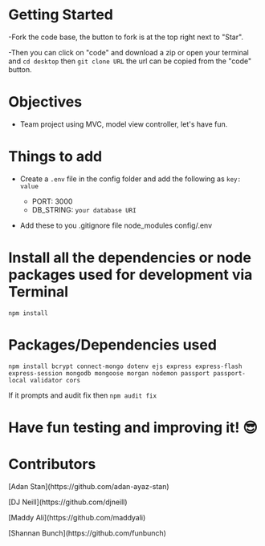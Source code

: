 # Getting Started

-Fork the code base, the button to fork is at the top right next to "Star". 

-Then you can click on "code" and download a zip or open your terminal and `cd desktop` then `git clone URL` the url can be copied from the "code" button.

# Objectives

- Team project using MVC, model view controller, let's have fun.

# Things to add

- Create a `.env` file in the config folder and add the following as `key: value` 
  - PORT: 3000 
  - DB_STRING: `your database URI` 

- Add these to you .gitignore file
  node_modules
  config/.env
  
# Install all the dependencies or node packages used for development via Terminal

`npm install` 

# Packages/Dependencies used 


`npm install bcrypt connect-mongo dotenv ejs express express-flash express-session mongodb mongoose morgan nodemon passport passport-local validator cors`

If it prompts and audit fix then `npm audit fix`

# Have fun testing and improving it! 😎

# Contributors
<p>[Adan Stan](https://github.com/adan-ayaz-stan)</p>
<p>[DJ Neill](https://github.com/djneill)</p>
<p>[Maddy Ali](https://github.com/maddyali)</p>
<p>[Shannan Bunch](https://github.com/funbunch)</p>


